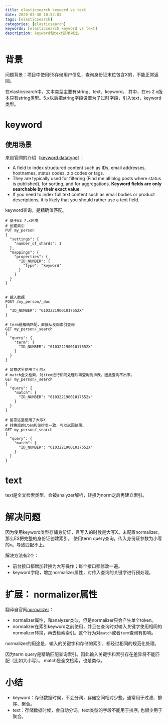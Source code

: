 ```yaml
---
title: elasticsearch keyword vs text
date: 2020-03-30 10:52:03
tags: [elasticsearch]
categories: [elasticsearch]
keywords: [elasticsearch keyword vs text]
description: keyword和text简单对比。
---
```


# 背景

问题背景：项目中使用ES存储用户信息，查询身份证末位包含X的，不能正常返回。
<!-- more -->

在elasticsearch中，文本类型主要有string、text、keyword。
其中，在es 2.x版本只有string类型。5.x以后把string字段设置为了过时字段，引入text，keyword类型。

# keyword

## 使用场景

来自官网的介绍（[keyword datatype](https://www.elastic.co/guide/en/elasticsearch/reference/7.6/keyword.html)）：
- A field to index structured content such as IDs, email addresses, hostnames, status codes, zip codes or tags.
- They are typically used for filtering (Find me all blog posts where status is published), for sorting, and for aggregations. **Keyword fields are only searchable by their exact value**.
- If you need to index full text content such as email bodies or product descriptions, it is likely that you should rather use a text field.

keyword查询，是精确值匹配。

```
# 基于ES 7.x环境
# 创建索引
PUT my_person
{
  "settings": {
    "number_of_shards": 1
  },
  "mappings": {
    "properties": {
      "ID_NUMBER": {
        "type": "keyword"
      }
    }
  }
}


# 插入数据
POST /my_person/_doc
{
  "ID_NUMBER": "61032219001017552X"
}

# term是精确匹配，直接从反向索引查询
GET my_person/_search
{
  "query": {
    "term": {
      "ID_NUMBER": "61032219001017552X"
    }
  }
}

# 留意这里使用了小写x
# match全文检索，对item进行相同处理后再查询倒排表。因此查询不出来。
GET my_person/_search
{
  "query": {
    "match": {
      "ID_NUMBER": "61032219001017552x"
    }
  }
}

# 留意这里使用了大写X
# 转换后的item和倒排表一致，可以返回结果。
GET my_person/_search
{
  "query": {
    "match": {
      "ID_NUMBER": "61032219001017552X"
    }
  }
}
```

# text

text是全文检索类型，会被analyzer解析，转换为norm之后再建立索引。

# 解决问题

因为使用keyword类型存储身份证，且写入的时候是大写X。未配置normalizer。那么ES把完整的身份证创建索引。
使用term query查询，传入身份证参数为小写的x。导致匹配不上。

解决方法有2个：
- 前台接口都增加转换为大写操作；每个接口都修改一遍。
- keyword字段，增加normalizer属性，对传入查询的关键字进行预处理。

# 扩展： normalizer属性

翻译自官网[normalizer](https://www.elastic.co/guide/en/elasticsearch/reference/current/normalizer.html)：
- normalizer属性，和analyzer类似，但是normalizer只会产生单个token。
- normalizer在索引keyword之前使用，并且在查询时对输入关键字使用相同的normalizer转换，再去检索索引。这个行为对`match`或者`term`查询有影响。

normalizer的用途是，输入的关键字和存储的索引，都经过相同的规范化处理。

因为term query是精确匹配查询索引。因此输入关键字和索引存在差异将不能匹配（比如大小写）。
match是全文检索，也是类似。

# 小结

- keyword：存储数据时候，不会分词，存储空间相对少些。通常用于过滤、排序、聚合。
- text：存储数据时候，会自动分词。text类型的字段不能用于排序, 也很少用于聚合。
